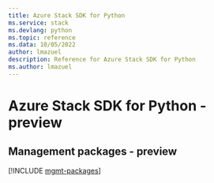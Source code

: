 ```yaml
---
title: Azure Stack SDK for Python
ms.service: stack
ms.devlang: python
ms.topic: reference
ms.data: 10/05/2022
author: lmazuel
description: Reference for Azure Stack SDK for Python
ms.author: lmazuel
---
```

# Azure Stack SDK for Python - preview

## Management packages - preview
[!INCLUDE [mgmt-packages](stack-mgmt-index.md)]